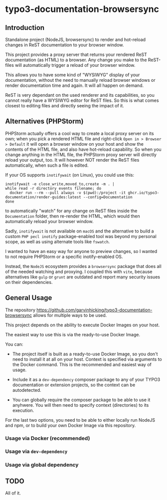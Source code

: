 # typo3-documentation-browsersync

## Introduction

Standalone project (NodeJS, browsersync) to render and hot-reload changes 
in ReST documentation to your browser window.

This project provides a proxy server that returns your rendered ReST
documentation (as HTML) to a browser. Any change you make to the ReST-files
will automatically trigger a reload of your browser window.

This allows you to have some kind of "WYSIWYG" display of your
documentation, without the need to manually reload browser windows or
render documentation time and again. It will all happen on demand.

ReST is very dependant on the used renderer and its capabilities, so you
cannot really have a WYSIWYG editor for ReST files. So this is what comes
closest to editing files and directly seeing the impact of it.

## Alternatives (PHPStorm)

PHPStorm actually offers a cool way to create a local proxy server on its
own; when you pick a rendered HTML file and right-click `Open in > Browser >
Default` it will open a browser window on your host and show the contents
of the HTML file, and also have hot-reload capability. So when you change
anything in the HTML file, the PHPStorm proxy server will directly reload
your output, too. It will however NOT render the ReST files automatically,
when such a file is edited.

If your OS supports `inotifywait` (on Linux), you could use this:

```
inotifywait -e close_write,moved_to,create -m . |
while read -r directory events filename; do
  docker run --rm --pull always -v $(pwd):/project -it ghcr.io/typo3-documentation/render-guides:latest --config=Documentation
done
```

to automatically "watch" for any change on ReST files inside the
`Documentation` folder, then re-render the HTML, which would then
automatically reload your browser window.

Sadly, `inotifywait` is not available on `macOS` and the alternative to
build a custom `PHP pecl inotify` package-enabled tool was beyond my
personal scope, as well as using alternate tools like `fswatch`.

I wanted to have an easy way for anyone to preview changes, so I wanted to
not require PHPStorm or a specific inotify-enabled OS.

Instead, the `NodeJS` ecosystem provides a `browsersync` package that does
all of the needed watching and proxying. I coupled this with `vite`, because
alternatives like `gulp` or `grunt` are outdated and report many security
issues on their dependencies.

## General Usage

The repository https://github.com/garvinhicking/typo3-documentation-browsersync
allows for multiple ways to be used.

This project depends on the ability to execute Docker Images on your host.

The easiest way to use this is via the ready-to-use Docker Image.

You can:
 
   * The project itself is built as a ready-to-use Docker Image, so you
     don't need to install it at all on your host. Context is specified
     via arguments to the Docker command. This is the recommended and
     easiest way of usage.

   * Include it as a `dev-dependency` composer package to any of your TYPO3 
     documentation or extension projects, so the context can be autodetected.

   * You can globally require the composer package to be able to use
     it anyhwere. You will then need to specify context (directories) to
     its execution.

For the last two options, you need to be able to either locally run
NodeJS and npm, or to build your own Docker Image via this repository.

### Usage via Docker (recommended)

### Usage via `dev-dependency`

### Usage via global dependency

## TODO

All of it.